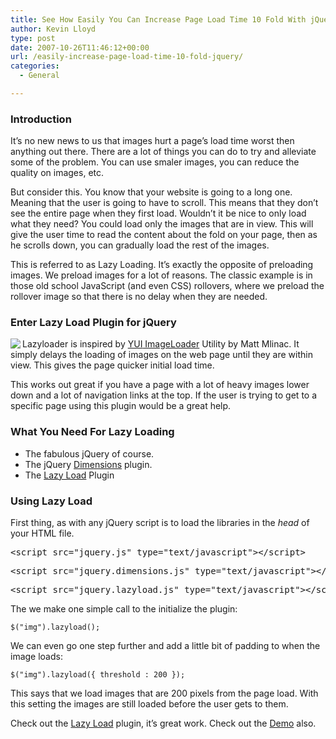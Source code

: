 ```yaml
---
title: See How Easily You Can Increase Page Load Time 10 Fold With jQuery
author: Kevin Lloyd
type: post
date: 2007-10-26T11:46:12+00:00
url: /easily-increase-page-load-time-10-fold-jquery/
categories:
  - General

---
```

### Introduction

It&#8217;s no new news to us that images hurt a page&#8217;s load time worst then anything out there. There are a lot of things you can do to try and alleviate some of the problem. You can use smaler images, you can reduce the quality on images, etc.

But consider this. You know that your website is going to a long one. Meaning that the user is going to have to scroll. This means that they don&#8217;t see the entire page when they first load. Wouldn&#8217;t it be nice to only load what they need? You could load only the images that are in view. This will give the user time to read the content about the fold on your page, then as he scrolls down, you can gradually load the rest of the images.

This is referred to as Lazy Loading. It&#8217;s exactly the opposite of preloading images. We preload images for a lot of reasons. The classic example is in those old school JavaScript (and even CSS) rollovers, where we preload the rollover image so that there is no delay when they are needed.

### Enter Lazy Load Plugin for jQuery

<img src="http://www.appelsiini.net/images/jquery.gif" align="left" />Lazyloader is inspired by [<span class="caps">YUI</span> ImageLoader][1] Utility by Matt Mlinac. It simply delays the loading of images on the web page until they are within view. This gives the page quicker initial load time.

This works out great if you have a page with a lot of heavy images lower down and a lot of navigation links at the top. If the user is trying to get to a specific page using this plugin would be a great help.

<!--more-->

### What You Need For Lazy Loading

  * The fabulous jQuery of course.
  * The jQuery [Dimensions][2] plugin.
  * The [Lazy Load][3] Plugin

### Using Lazy Load

First thing, as with any jQuery script is to load the libraries in the _head_ of your HTML file.

<pre>&lt;script src="jquery.js" type="text/javascript"&gt;&lt;/script&gt;</pre>

<pre>&lt;script src="jquery.dimensions.js" type="text/javascript"&gt;&lt;/script&gt;</pre>

<pre>&lt;script src="jquery.lazyload.js" type="text/javascript"&gt;&lt;/script&gt;</pre>

The we make one simple call to the initialize the plugin:

    $("img").lazyload();

We can even go one step further and add a little bit of padding to when the image loads:

    $("img").lazyload({ threshold : 200 });

This says that we load images that are 200 pixels from the page load. With this setting the images are still loaded before the user gets to them.

Check out the [Lazy Load][3] plugin, it&#8217;s great work. Check out the [Demo][4] also.

 [1]: http://developer.yahoo.com/yui/imageloader/
 [2]: http://brandonaaron.net/docs/dimensions/
 [3]: http://www.appelsiini.net/projects/lazyload
 [4]: http://www.appelsiini.net/projects/lazyload/enabled.html